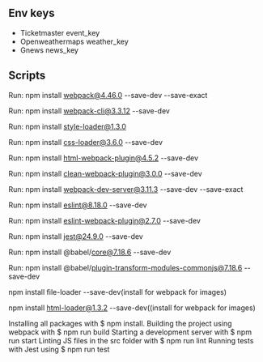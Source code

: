 ## Env keys
* Ticketmaster
event_key
* Openweathermaps
weather_key
* Gnews
news_key

## Scripts

Run: npm install webpack@4.46.0 --save-dev --save-exact

Run: npm install webpack-cli@3.3.12 --save-dev

Run: npm install style-loader@1.3.0

Run: npm install css-loader@3.6.0 --save-dev

Run: npm install html-webpack-plugin@4.5.2 --save-dev

Run: npm install clean-webpack-plugin@3.0.0 --save-dev

Run: npm install webpack-dev-server@3.11.3 --save-dev --save-exact

Run: npm install eslint@8.18.0 --save-dev

Run: npm install eslint-webpack-plugin@2.7.0 --save-dev

Run: npm install jest@24.9.0 --save-dev

Run: npm install @babel/core@7.18.6 --save-dev

Run: npm install @babel/plugin-transform-modules-commonjs@7.18.6 --save-dev

npm install file-loader --save-dev(install for webpack for images)

npm install html-loader@1.3.2 --save-dev((install for webpack for images)


Installing all packages with $ npm install.
Building the project using webpack with $ npm run build
Starting a development server with $ npm run start
Linting JS files in the src folder with $ npm run lint
Running tests with Jest using $ npm run test